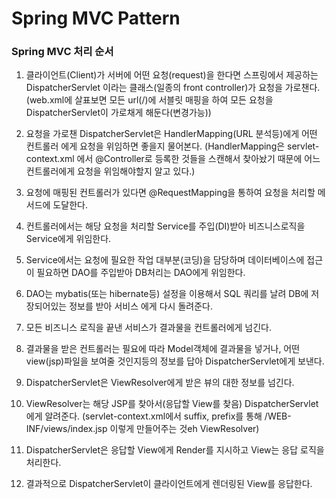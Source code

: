 # Spring MVC Pattern

### Spring MVC 처리 순서

1. 클라이언트(Client)가 서버에 어떤 요청(request)을 한다면 스프링에서 제공하는 DispatcherServlet 이라는 
   클래스(일종의 front controller)가 요청을 가로챈다.
   (web.xml에 살표보면 모든 url(/)에 서블릿 매핑을 하여 모든 요청을 DispatcherServlet이 가로채게 해둔다(변경가능))
   

2. 요청을 가로챈 DispatcherServlet은 HandlerMapping(URL 분석등)에게 어떤 컨트롤러 에게 요청을 위임하면 좋을지 물어본다.
   (HandlerMapping은 servlet-context.xml 에서 @Controller로 등록한 것들을 스캔해서 찾아놨기 때문에 어느 컨트롤러에게 
   요청을 위임해야할지 알고 있다.)
   

   
3. 요청에 매핑된 컨트롤러가 있다면 @RequestMapping을 통하여 요청을 처리할 메서드에 도달한다.


4. 컨트롤러에서는 해당 요청을 처리할 Service를 주입(DI)받아 비즈니스로직을 Service에게 위임한다.


5. Service에서는 요청에 필요한 작업 대부분(코딩)을 담당하며 데이터베이스에 접근이 필요하면 DAO를 주입받아
   DB처리는 DAO에게 위임한다.
   

6. DAO는 mybatis(또는 hibernate등) 설정을 이용해서 SQL 쿼리를 날려 DB에 저장되어있는 정보를 받아 서비스
   에게 다시 돌려준다.
   

7. 모든 비즈니스 로직을 끝낸 서비스가 결과물을 컨트롤러에게 넘긴다.


8. 결과물을 받은 컨트롤러는 필요에 따라 Model객체에 결과물을 넣거나, 어떤 view(jsp)파일을 보여줄 것인지등의
   정보를 답아 DispatcherServlet에게 보낸다.
   

9. DispatcherServlet은 ViewResolver에게 받은 뷰의 대한 정보를 넘긴다.


10. ViewResolver는 해당 JSP를 찾아서(응답할 View를 찾음) DispatcherServlet에게 알려준다.
    (servlet-context.xml에서 suffix, prefix를 통해 /WEB-INF/views/index.jsp 이렇게 만들어주는 것eh ViewResolver)
    

11. DispatcherServlet은 응답할 View에게 Render를 지시하고 View는 응답 로직을 처리한다.


12. 결과적으로 DispatcherServlet이 클라이언트에게 렌더링된 View를 응답한다.
